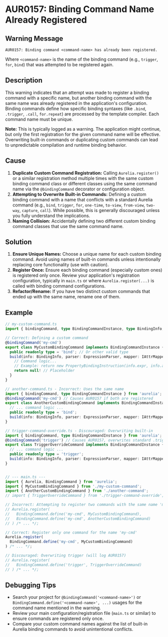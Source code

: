 # AUR0157: Binding Command Name Already Registered

## Warning Message

`AUR0157: Binding command <command-name> has already been registered.`

Where `<command-name>` is the name of the binding command (e.g., `trigger`, `for`, `bind`) that was attempted to be registered again.

## Description

This warning indicates that an attempt was made to register a binding command with a specific name, but another binding command with the same name was already registered in the application's configuration. Binding commands define how specific binding syntaxes (like `.bind`, `.trigger`, `.call`, `for.repeat`) are processed by the template compiler. Each command name must be unique.

**Note:** This is typically logged as a warning. The application might continue, but only the first registration for the given command name will be effective. Overwriting built-in commands or duplicating custom commands can lead to unpredictable compilation and runtime binding behavior.

## Cause

1.  **Duplicate Custom Command Registration:** Calling `Aurelia.register()` or a similar registration method multiple times with the same custom binding command class or different classes using the same command name via the `@bindingCommand` decorator or configuration object.
2.  **Attempting to Overwrite Built-in Commands:** Defining a custom binding command with a name that conflicts with a standard Aurelia command (e.g., `bind`, `trigger`, `for`, `one-time`, `to-view`, `from-view`, `two-way`, `capture`, `call`). While possible, this is generally discouraged unless you fully understand the implications.
3.  **Naming Collision:** Accidentally defining two different custom binding command classes that use the same command name.

## Solution

1.  **Ensure Unique Names:** Choose a unique name for each custom binding command. Avoid using names of built-in commands unless intentionally replacing core functionality (use with caution).
2.  **Register Once:** Ensure each binding command (especially custom ones) is registered only once. Review your application's registration configuration, typically in `main.ts` or where `Aurelia.register(...)` is called with binding command configurations.
3.  **Refactor/Rename:** If you have two distinct custom commands that ended up with the same name, rename one of them.

## Example

```typescript
// my-custom-command.ts
import { bindingCommand, type BindingCommandInstance, type BindingInfo, type ExpressionParser, type IAttrMapper, type BindingInstruction, PropertyBindingInstruction } from 'aurelia';

// Correct: Defining a custom command
@bindingCommand('my-cmd')
export class MyCustomBindingCommand implements BindingCommandInstance {
  public readonly type = 'bind'; // Or other valid type
  build(info: BindingInfo, parser: ExpressionParser, mapper: IAttrMapper): BindingInstruction {
    // Command logic...
    // Example: return new PropertyBindingInstruction(info.expr, info.attr.target);
    return null! // Placeholder
  }
}

// another-command.ts - Incorrect: Uses the same name
import { bindingCommand, type BindingCommandInstance } from 'aurelia';
@bindingCommand('my-cmd') // Causes AUR0157 if both are registered
export class AnotherCustomBindingCommand implements BindingCommandInstance {
  // ... command logic ...
  public readonly type = 'bind';
  build(info: BindingInfo, parser: ExpressionParser, mapper: IAttrMapper): BindingInstruction { return null!; }
}

// trigger-command-override.ts - Discouraged: Overwriting built-in
import { bindingCommand, type BindingCommandInstance } from 'aurelia';
@bindingCommand('trigger') // Causes AUR0157, overwrites standard .trigger
export class TriggerOverrideCommand implements BindingCommandInstance {
  // ... command logic ...
  public readonly type = 'trigger';
  build(info: BindingInfo, parser: ExpressionParser, mapper: IAttrMapper): BindingInstruction { return null!; }
}


// --- main.ts ---
import { Aurelia, BindingCommand } from 'aurelia';
import { MyCustomBindingCommand } from './my-custom-command';
import { AnotherCustomBindingCommand } from './another-command';
// import { TriggerOverrideCommand } from './trigger-command-override';

// Incorrect: Attempting to register two commands with the same name 'my-cmd'
// Aurelia.register(
//   BindingCommand.define('my-cmd', MyCustomBindingCommand),
//   BindingCommand.define('my-cmd', AnotherCustomBindingCommand)
// ) /* ... */;

// Correct: Register only one command for the name 'my-cmd'
Aurelia.register(
  BindingCommand.define('my-cmd', MyCustomBindingCommand)
) /* ... */;

// Discouraged: Overwriting trigger (will log AUR0157)
// Aurelia.register(
//   BindingCommand.define('trigger', TriggerOverrideCommand)
// ) /* ... */;

```

## Debugging Tips

*   Search your project for `@bindingCommand('<command-name>')` or `BindingCommand.define('<command-name>', ...)` usages for the command name mentioned in the warning.
*   Review your main configuration/registration file (`main.ts` or similar) to ensure commands are registered only once.
*   Compare your custom command names against the list of built-in Aurelia binding commands to avoid unintentional conflicts.
